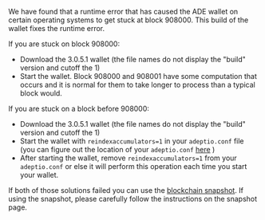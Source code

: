 We have found that a runtime error that has caused the ADE wallet on certain operating systems to get stuck at block 908000. This build of the wallet fixes the runtime error.

If you are stuck on block 908000:
- Download the 3.0.5.1 wallet (the file names do not display the "build" version and cutoff the 1)
- Start the wallet. Block 908000 and 908001 have some computation that occurs and it is normal for them to take longer to process than a typical block would.

If you are stuck on a block before 908000:
- Download the 3.0.5.1 wallet (the file names do not display the "build" version and cutoff the 1)
- Start the wallet with `reindexaccumulators=1` in your `adeptio.conf` file (you can figure out the location of your `adeptio.conf` [here](https://adeptio.freshdesk.com/support/solutions/articles/30000004664-where-are-my-wallet-dat-blockchain-and-configuration-conf-files-located-) )
- After starting the wallet, remove `reindexaccumulators=1` from your `adeptio.conf` or else it will perform this operation each time you start your wallet.

If both of those solutions failed you can use the [blockchain snapshot](http://178.254.23.111/~pub/ADE/Daily-Snapshots-Html/ADE-Daily-Snapshots.html). If using the snapshot, please carefully follow the instructions on the snapshot page.